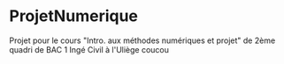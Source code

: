 # ProjetNumerique
Projet pour le cours "Intro. aux méthodes numériques et projet" de 2ème quadri de BAC 1 Ingé Civil à l'Uliège
coucou
